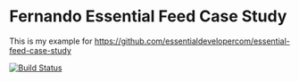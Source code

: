 # Fernando Essential Feed Case Study
This is my example for https://github.com/essentialdevelopercom/essential-feed-case-study

[![Build Status](https://app.travis-ci.com/Fzaldivar/fernando-essential-feed-case-study.svg?branch=master)](https://app.travis-ci.com/Fzaldivar/fernando-essential-feed-case-study)

